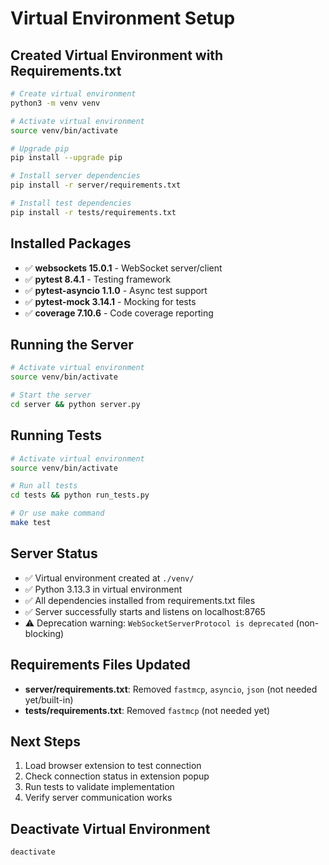 # Virtual Environment Setup

## Created Virtual Environment with Requirements.txt

```bash
# Create virtual environment
python3 -m venv venv

# Activate virtual environment
source venv/bin/activate

# Upgrade pip
pip install --upgrade pip

# Install server dependencies
pip install -r server/requirements.txt

# Install test dependencies
pip install -r tests/requirements.txt
```

## Installed Packages
- ✅ **websockets 15.0.1** - WebSocket server/client
- ✅ **pytest 8.4.1** - Testing framework
- ✅ **pytest-asyncio 1.1.0** - Async test support
- ✅ **pytest-mock 3.14.1** - Mocking for tests
- ✅ **coverage 7.10.6** - Code coverage reporting

## Running the Server

```bash
# Activate virtual environment
source venv/bin/activate

# Start the server
cd server && python server.py
```

## Running Tests

```bash
# Activate virtual environment
source venv/bin/activate

# Run all tests
cd tests && python run_tests.py

# Or use make command
make test
```

## Server Status
- ✅ Virtual environment created at `./venv/`
- ✅ Python 3.13.3 in virtual environment
- ✅ All dependencies installed from requirements.txt files
- ✅ Server successfully starts and listens on localhost:8765
- ⚠️ Deprecation warning: `WebSocketServerProtocol is deprecated` (non-blocking)

## Requirements Files Updated
- **server/requirements.txt**: Removed `fastmcp`, `asyncio`, `json` (not needed yet/built-in)
- **tests/requirements.txt**: Removed `fastmcp` (not needed yet)

## Next Steps
1. Load browser extension to test connection
2. Check connection status in extension popup
3. Run tests to validate implementation
4. Verify server communication works

## Deactivate Virtual Environment
```bash
deactivate
```